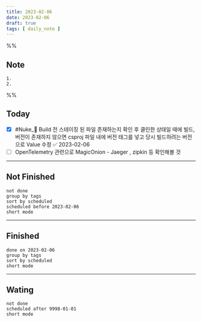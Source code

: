```yaml
---
title: 2023-02-06
date: 2023-02-06
draft: true
tags: [ daily_note ]
---
```


%%
## Note
	1. 
	2. 
 
%%

## Today
- [x] #Nuke_🚀 Build 전 스테이징 된 파일 존재하는지 확인 후 클린한 상태일 때에 빌드, 버전이 존재하지 않으면 csproj 파일 내에 버전 태그를 넣고 당시 빌드하려는 버전으로 Value 수정 ✅ 2023-02-06
- [ ] OpenTelemetry 관련으로 MagicOnion - Jaeger , zipkin 등 확인해볼 것

---
## Not Finished
```tasks
not done
group by tags
sort by scheduled
scheduled before 2023-02-06
short mode
```
---
## Finished
```tasks
done on 2023-02-06
group by tags
sort by scheduled
short mode
```
---
## Wating
```tasks
not done
scheduled after 9998-01-01
short mode
```